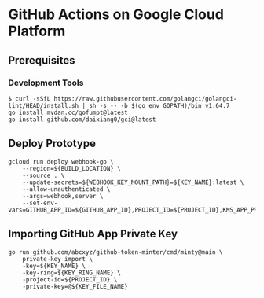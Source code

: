 # GitHub Actions on Google Cloud Platform

## Prerequisites

### Development Tools

```shell
$ curl -sSfL https://raw.githubusercontent.com/golangci/golangci-lint/HEAD/install.sh | sh -s -- -b $(go env GOPATH)/bin v1.64.7
go install mvdan.cc/gofumpt@latest
go install github.com/daixiang0/gci@latest
```

## Deploy Prototype

```shell
gcloud run deploy webhook-go \
    --region=${BUILD_LOCATION} \
    --source . \
    --update-secrets=${WEBHOOK_KEY_MOUNT_PATH}=${KEY_NAME}:latest \
    --allow-unauthenticated \
    --args=webhook,server \
    --set-env-vars=GITHUB_APP_ID=${GITHUB_APP_ID},PROJECT_ID=${PROJECT_ID},KMS_APP_PRIVATE_KEY_ID=${KMS_APP_PRIVATE_KEY_ID},BUILD_LOCATION=${BUILD_LOCATION},WEBHOOK_KEY_MOUNT_PATH=${WEBHOOK_KEY_MOUNT_PATH}
```

## Importing GitHub App Private Key

```shell
go run github.com/abcxyz/github-token-minter/cmd/minty@main \
    private-key import \
    -key=${KEY_NAME} \
    -key-ring=${KEY_RING_NAME} \
    -project-id=${PROJECT_ID} \
    -private-key=@${KEY_FILE_NAME}
```
